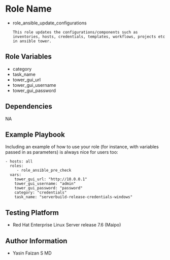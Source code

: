 Role Name
=========

- role_ansible_update_configurations

      This role updates the configurations/components such as inventories, hosts, credentials, templates, workflows, projects etc in ansible tower.

Role Variables
--------------

- category
- task_name
- tower_gui_url
- tower_gui_username
- tower_gui_password

Dependencies
------------

NA

Example Playbook
----------------

Including an example of how to use your role (for instance, with variables passed in as parameters) is always nice for users too:

    - hosts: all
      roles:
         - role_ansible_pre_check
      vars:
        tower_gui_url: "http://10.0.0.1"
        tower_gui_username: "admin"
        tower_gui_password: "password"
        category: "credentials"
        task_name: "serverbuild-release-credentials-windows"

Testing Platform
----------------

- Red Hat Enterprise Linux Server release 7.6 (Maipo)

Author Information
------------------

- Yasin Faizan S MD
